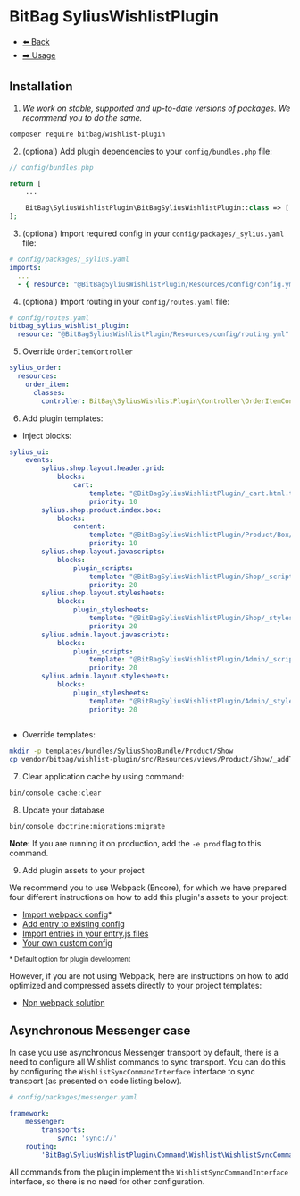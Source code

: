 # BitBag SyliusWishlistPlugin

- [⬅️ Back](../README.md#overview)
- [➡️ Usage](./02-usage.md)

## Installation


1. *We work on stable, supported and up-to-date versions of packages. We recommend you to do the same.*

```bash
composer require bitbag/wishlist-plugin
```

2. (optional) Add plugin dependencies to your `config/bundles.php` file:

```php
// config/bundles.php

return [
    ...

    BitBag\SyliusWishlistPlugin\BitBagSyliusWishlistPlugin::class => ['all' => true],
];
```

3. (optional) Import required config in your `config/packages/_sylius.yaml` file:

```yaml
# config/packages/_sylius.yaml
imports:
  ...
  - { resource: "@BitBagSyliusWishlistPlugin/Resources/config/config.yml" }
```

4. (optional) Import routing in your `config/routes.yaml` file:

  ```yaml
# config/routes.yaml
bitbag_sylius_wishlist_plugin:
    resource: "@BitBagSyliusWishlistPlugin/Resources/config/routing.yml"
```

5. Override `OrderItemController`

```yaml
sylius_order:
  resources:
    order_item:
      classes:
        controller: BitBag\SyliusWishlistPlugin\Controller\OrderItemController

```

6. Add plugin templates:

- Inject blocks:

```yaml
sylius_ui:
    events:
        sylius.shop.layout.header.grid:
            blocks:
                cart:
                    template: "@BitBagSyliusWishlistPlugin/_cart.html.twig"
                    priority: 10
        sylius.shop.product.index.box:
            blocks:
                content:
                    template: "@BitBagSyliusWishlistPlugin/Product/Box/_content.html.twig"
                    priority: 10
        sylius.shop.layout.javascripts:
            blocks:
                plugin_scripts:
                    template: "@BitBagSyliusWishlistPlugin/Shop/_scripts.html.twig"
                    priority: 20
        sylius.shop.layout.stylesheets:
            blocks:
                plugin_stylesheets:
                    template: "@BitBagSyliusWishlistPlugin/Shop/_styles.html.twig"
                    priority: 20
        sylius.admin.layout.javascripts:
            blocks:
                plugin_scripts:
                    template: "@BitBagSyliusWishlistPlugin/Admin/_scripts.html.twig"
                    priority: 20
        sylius.admin.layout.stylesheets:
            blocks:
                plugin_stylesheets:
                    template: "@BitBagSyliusWishlistPlugin/Admin/_styles.html.twig"
                    priority: 20
        
```

- Override templates:

```bash
mkdir -p templates/bundles/SyliusShopBundle/Product/Show
cp vendor/bitbag/wishlist-plugin/src/Resources/views/Product/Show/_addToCart.html.twig templates/bundles/SyliusShopBundle/Product/Show
```

7. Clear application cache by using command:

```bash
bin/console cache:clear
```

8. Update your database

```bash
bin/console doctrine:migrations:migrate
```

**Note:** If you are running it on production, add the `-e prod` flag to this command.

9. Add plugin assets to your project

We recommend you to use Webpack (Encore), for which we have prepared four different instructions on how to add this plugin's assets to your project:

- [Import webpack config](./01.1-webpack-config.md)*
- [Add entry to existing config](./01.2-webpack-entry.md)
- [Import entries in your entry.js files](./01.3-import-entry.md)
- [Your own custom config](./01.4-custom-solution.md)

<small>* Default option for plugin development</small>


However, if you are not using Webpack, here are instructions on how to add optimized and compressed assets directly to your project templates:

- [Non webpack solution](./01.5-non-webpack.md)

## Asynchronous Messenger case

In case you use asynchronous Messenger transport by default, there is a need to configure all Wishlist commands to sync transport.
You can do this by configuring the `WishlistSyncCommandInterface` interface to sync transport (as presented on code listing below).

```yaml
# config/packages/messenger.yaml

framework:
    messenger:
        transports:
            sync: 'sync://'
    routing:
        'BitBag\SyliusWishlistPlugin\Command\Wishlist\WishlistSyncCommandInterface': sync
```

All commands from the plugin implement the `WishlistSyncCommandInterface` interface, so there is no need for other configuration.
